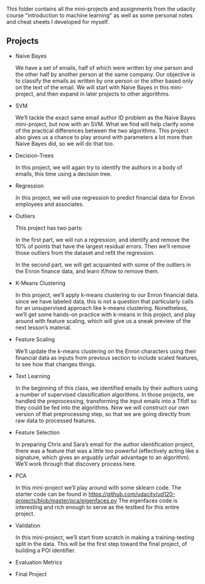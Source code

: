 This folder contains all the mini-projects and assignments from the udacity course 
"introduction to machine learning" as well as some personal notes and cheat sheets I developed for myself.

## Projects

  * Naive Bayes
  
    We have a set of emails, half of which were written by one person 
    and the other half by another person at the same company. 
    Our objective is to classify the emails as written by one person 
    or the other based only on the text of the email. 
    We will start with Naive Bayes in this mini-project, 
    and then expand in later projects to other algorithms.
    
  * SVM
  
    We’ll tackle the exact same email author ID problem as the 
    Naive Bayes mini-project, but now with an SVM. 
    What we find will help clarify some of the practical differences 
    between the two algorithms. This project also gives us a chance 
    to play around with parameters a lot more than Naive Bayes did, 
    so we will do that too.
    
  * Decision-Trees
  
    In this project, we will again try to identify the authors 
    in a body of emails, this time using a decision tree.
    
  * Regression
  
    In this project, we will use regression to predict financial data 
    for Enron employees and associates. 
    
  * Outliers
  
    This project has two parts:
    
    In the first part, we will run a regression, and identify and 
    remove the 10% of points that have the largest residual errors. 
    Then we’ll remove those outliers from the dataset and refit the regression.
    
    In the second part, we will get acquainted with some of the outliers 
    in the Enron finance data, and learn if/how to remove them.
    
  * K-Means Clustering 
  
    In this project, we’ll apply k-means clustering to our Enron financial data.
    since we have labeled data, this is not a question that particularly calls 
    for an unsupervised approach like k-means clustering. 
    Nonetheless, we’ll get some hands-on practice with k-means in this project, 
    and play around with feature scaling, which will give us a sneak preview of 
    the next lesson’s material.
    
  * Feature Scaling 
  
    We’ll update the k-means clustering on the Enron characters using their 
    financial data as inputs from previous section to include scaled features, 
    to see how that changes things.
    
  * Text Learning 
  
    In the beginning of this class, we identified emails by their authors 
    using a number of supervised classification algorithms. In those projects, 
    we handled the preprocessing, transforming the input emails into a TfIdf 
    so they could be fed into the algorithms. Now we will construct our own 
    version of that preprocessing step, so that we are going directly from 
    raw data to processed features. 
    
  * Feature Selection
  
    In preparing Chris and Sara’s email for the author identification project, 
    there was a feature that was a little too powerful (effectively acting like a signature, 
    which gives an arguably unfair advantage to an algorithm). 
    We’ll work through that discovery process here.
    
  * PCA
  
    In this mini-project we’ll play around with some sklearn code. The starter code can be 
    found in https://github.com/udacity/ud120-projects/blob/master/pca/eigenfaces.py
    The eigenfaces code is interesting and rich enough to serve as the testbed for this entire project.
  
  * Validation 
  
    In this mini-project, we’ll start from scratch in making a training-testing split in the data. 
    This will be the first step toward the final project, of building a POI identifier.
    
  * Evaluation Metrics
  
  * Final Project
